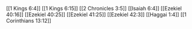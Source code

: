 [[1 Kings 6:4]]
[[1 Kings 6:15]]
[[2 Chronicles 3:5]]
[[Isaiah 6:4]]
[[Ezekiel 40:16]]
[[Ezekiel 40:25]]
[[Ezekiel 41:25]]
[[Ezekiel 42:3]]
[[Haggai 1:4]]
[[1 Corinthians 13:12]]
